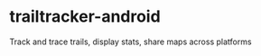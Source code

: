 trailtracker-android
====================

Track and trace trails, display stats, share maps across platforms
